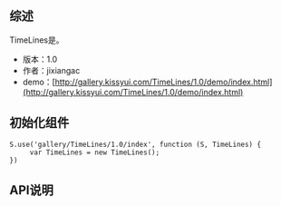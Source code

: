 ## 综述

TimeLines是。

* 版本：1.0
* 作者：jixiangac
* demo：[http://gallery.kissyui.com/TimeLines/1.0/demo/index.html](http://gallery.kissyui.com/TimeLines/1.0/demo/index.html)

## 初始化组件

    S.use('gallery/TimeLines/1.0/index', function (S, TimeLines) {
         var TimeLines = new TimeLines();
    })

## API说明
